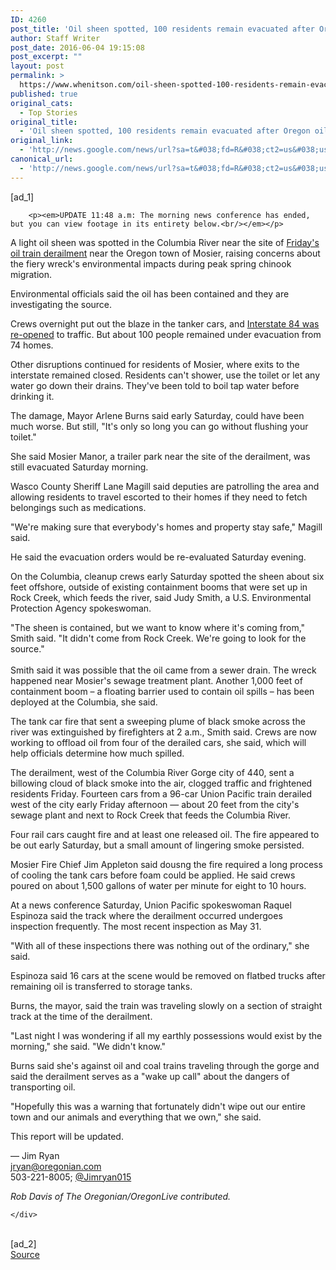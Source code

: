 ```yaml
---
ID: 4260
post_title: 'Oil sheen spotted, 100 residents remain evacuated after Oregon oil train derailment &#8211; OregonLive.com'
author: Staff Writer
post_date: 2016-06-04 19:15:08
post_excerpt: ""
layout: post
permalink: >
  https://www.whenitson.com/oil-sheen-spotted-100-residents-remain-evacuated-after-oregon-oil-train-derailment-oregonlive-com/
published: true
original_cats:
  - Top Stories
original_title:
  - 'Oil sheen spotted, 100 residents remain evacuated after Oregon oil train derailment - OregonLive.com'
original_link:
  - 'http://news.google.com/news/url?sa=t&#038;fd=R&#038;ct2=us&#038;usg=AFQjCNGE3Fuc4xZwZHTKnvDq4CZ6s5A6CA&#038;clid=c3a7d30bb8a4878e06b80cf16b898331&#038;cid=52779126299981&#038;ei=uihTV9PTE8GGwgG_k7_YBw&#038;url=http://www.oregonlive.com/pacific-northwest-news/index.ssf/2016/06/oil_sheen_spotted_after_columb.html'
canonical_url:
  - 'http://news.google.com/news/url?sa=t&#038;fd=R&#038;ct2=us&#038;usg=AFQjCNGE3Fuc4xZwZHTKnvDq4CZ6s5A6CA&#038;clid=c3a7d30bb8a4878e06b80cf16b898331&#038;cid=52779126299981&#038;ei=uihTV9PTE8GGwgG_k7_YBw&#038;url=http://www.oregonlive.com/pacific-northwest-news/index.ssf/2016/06/oil_sheen_spotted_after_columb.html'
---
```

 [ad_1]
<br><div readability="139.05593056895">

		
		

		<p><em>UPDATE 11:48 a.m: The morning news conference has ended, but you can view footage in its entirety below.<br/></em></p>
<p>A light oil sheen was spotted in the Columbia River near the site of <a href="http://www.oregonlive.com/pacific-northwest-news/index.ssf/2016/06/oil_train_derails_near_hood_ri.html">Friday's oil train derailment</a> near the Oregon town of Mosier, raising concerns about the fiery wreck's environmental impacts during peak spring chinook migration.</p>
<p>Environmental officials said the oil has been contained and they are investigating the source.</p>
<p>Crews overnight put out the blaze in the tanker cars, and <a href="http://www.oregonlive.com/pacific-northwest-news/index.ssf/2016/06/interstate_84_reopens_after_oi.html">Interstate 84 was re-opened</a> to traffic. But about 100 people remained under evacuation from 74 homes.</p>
<p>Other disruptions continued for residents of Mosier, where exits to the interstate remained closed. Residents can't shower, use the toilet or let any water go down their drains. They've been told to boil tap water before drinking it.</p>
<p>The damage, Mayor Arlene Burns said early Saturday, could have been much worse. But still, "It's only so long you can go without flushing your toilet."</p>
<p>She said Mosier Manor, a trailer park near the site of the derailment, was still evacuated Saturday morning.</p>
<p>Wasco County Sheriff Lane Magill said deputies are patrolling the area and allowing residents to travel escorted to their homes if they need to fetch belongings such as medications.</p>
<p>"We're making sure that everybody's homes and property stay safe," Magill said.</p>
<p>He said the evacuation orders would be re-evaluated Saturday evening.</p>
<p>On the Columbia, cleanup crews early Saturday spotted the sheen about six feet offshore, outside of existing containment booms that were set up in Rock Creek, which feeds the river, said Judy Smith, a U.S. Environmental Protection Agency spokeswoman.</p>
<p>"The sheen is contained, but we want to know where it's coming from," Smith said. "It didn't come from Rock Creek. We're going to look for the source."<br/> <br/>Smith said it was possible that the oil came from a sewer drain. The wreck happened near Mosier's sewage treatment plant. Another 1,000 feet of containment boom – a floating barrier used to contain oil spills – has been deployed at the Columbia, she said.</p>
<p>The tank car fire that sent a sweeping plume of black smoke across the river was extinguished by firefighters at 2 a.m., Smith said. Crews are now working to offload oil from four of the derailed cars, she said, which will help officials determine how much spilled.</p>
<p>The derailment, west of the Columbia River Gorge city of 440, sent a billowing cloud of black smoke into the air, clogged traffic and frightened residents Friday. Fourteen cars from a 96-car Union Pacific train derailed west of the city early Friday afternoon — about 20 feet from the city's sewage plant and next to Rock Creek that feeds the Columbia River.</p>
<p>Four rail cars caught fire and at least one released oil. The fire appeared to be out early Saturday, but a small amount of lingering smoke persisted. </p>
<p>Mosier Fire Chief Jim Appleton said dousng the fire required a long process of cooling the tank cars before foam could be applied. He said crews poured on about 1,500 gallons of water per minute for eight to 10 hours.</p>
<p>At a news conference Saturday, Union Pacific spokeswoman Raquel Espinoza said the track where the derailment occurred undergoes inspection frequently. The most recent inspection as May 31.</p>
<p>"With all of these inspections there was nothing out of the ordinary," she said.</p>
<p>Espinoza said 16 cars at the scene would be removed on flatbed trucks after remaining oil is transferred to storage tanks.</p>
<p>Burns, the mayor, said the train was traveling slowly on a section of straight track at the time of the derailment. </p>
<p>"Last night I was wondering if all my earthly possessions would exist by the morning," she said. "We didn't know."</p>
<p>Burns said she's against oil and coal trains traveling through the gorge and said the derailment serves as a "wake up call" about the dangers of transporting oil.</p>
<p>"Hopefully this was a warning that fortunately didn't wipe out our entire town and our animals and everything that we own," she said.</p>
<p>This report will be updated.</p>
<p>— Jim Ryan<br/><a href="mailto:jryan@oregonian.com">jryan@oregonian.com<br/></a>503-221-8005; <a href="https://twitter.com/Jimryan015?ref_src=twsrc%5Egoogle%7Ctwcamp%5Eserp%7Ctwgr%5Eauthor">@Jimryan015</a></p>
<em>Rob Davis of The Oregonian/OregonLive contributed.</em>
		
		

		
		

	</div>
<br>[ad_2]
<br><a href="http://news.google.com/news/url?sa=t&#038;fd=R&#038;ct2=us&#038;usg=AFQjCNGE3Fuc4xZwZHTKnvDq4CZ6s5A6CA&#038;clid=c3a7d30bb8a4878e06b80cf16b898331&#038;cid=52779126299981&#038;ei=uihTV9PTE8GGwgG_k7_YBw&#038;url=http://www.oregonlive.com/pacific-northwest-news/index.ssf/2016/06/oil_sheen_spotted_after_columb.html">Source </a>